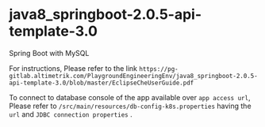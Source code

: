 # java8_springboot-2.0.5-api-template-3.0

Spring Boot with MySQL

For instructions, Please refer to the link `https://pg-gitlab.altimetrik.com/PlaygroundEngineeringEnv/java8_springboot-2.0.5-api-template-3.0/blob/master/EclipseCheUserGuide.pdf`

To connect to database console of the app available over `app access url`, Please refer to `/src/main/resources/db-config-k8s.properties` having the `url` and `JDBC connection properties`
 .
